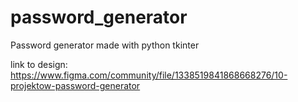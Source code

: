 # password_generator
Password generator made with python tkinter

link to design:
https://www.figma.com/community/file/1338519841868668276/10-projektow-password-generator
